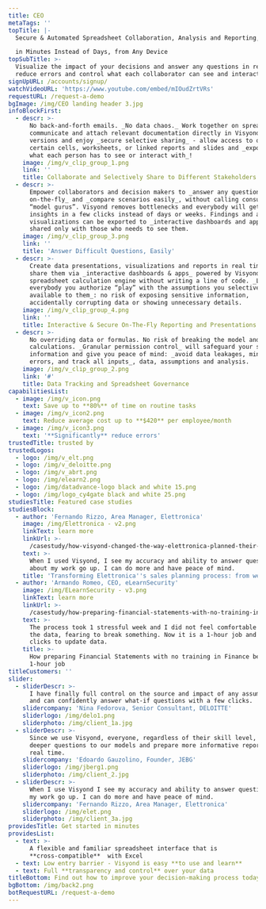```yaml
---
title: CEO
metaTags: ''
topTitle: |-
  Secure & Automated Spreadsheet Collaboration, Analysis and Reporting, 

  in Minutes Instead of Days, from Any Device
topSubTitle: >-
  Visualize the impact of your decisions and answer any questions in real time,
  reduce errors and control what each collaborator can see and interact with.
signUpURL: /accounts/signup/
watchVideoURL: 'https://www.youtube.com/embed/mIOudZrtVRs'
requestURL: /request-a-demo
bgImage: /img/CEO landing header 3.jpg
infoBlockFirst:
  - descr: >-
      No back-and-forth emails. _No data chaos._ Work together on spreadsheets,
      communicate and attach relevant documentation directly in Visyond, control
      versions and enjoy _secure selective sharing_ - allow access to only
      certain cells, worksheets, or linked reports and slides and _expose only
      what each person has to see or interact with_!
    image: /img/v_clip_group_1.png
    link: ''
    title: Collaborate and Selectively Share to Different Stakeholders
  - descr: >-
      Empower collaborators and decision makers to _answer any questions
      on-the-fly_ and _compare scenarios easily_, without calling consultants or
      “model gurus”. Visyond removes bottlenecks and everybody will get valuable
      insights in a few clicks instead of days or weeks. Findings and automatic
      visualizations can be exported to _interactive dashboards and apps_, and
      shared only with those who needs to see them.
    image: /img/v_clip_group_3.png
    link: ''
    title: 'Answer Difficult Questions, Easily'
  - descr: >-
      Create data presentations, visualizations and reports in real time, and
      share them via _interactive dashboards & apps_ powered by Visyond’s
      spreadsheet calculation engine without writing a line of code. _Let
      everybody you authorize “play” with the assumptions you selectively make
      available to them_: no risk of exposing sensitive information,
      accidentally corrupting data or showing unnecessary details.
    image: /img/v_clip_group_4.png
    link: ''
    title: Interactive & Secure On-The-Fly Reporting and Presentations
  - descr: >-
      No overriding data or formulas. No risk of breaking the model and
      calculations. _Granular permission control_ will safeguard your sensitive
      information and give you peace of mind: _avoid data leakages, minimize
      errors, and track all inputs_, data, assumptions and analysis.
    image: /img/v_clip_group_2.png
    link: '#'
    title: Data Tracking and Spreadsheet Governance
capabilitiesList:
  - image: /img/v_icon.png
    text: Save up to **80%** of time on routine tasks
  - image: /img/v_icon2.png
    text: Reduce average cost up to **$420** per employee/month
  - image: /img/v_icon3.png
    text: '**Significantly** reduce errors'
trustedTitle: trusted by
trustedLogos:
  - logo: /img/v_elt.png
  - logo: /img/v_deloitte.png
  - logo: /img/v_abrt.png
  - logo: /img/elearn2.png
  - logo: /img/datadvance-logo black and white 15.png
  - logo: /img/logo_cy4gate black and white 25.png
studiesTitle: Featured case studies
studiesBlock:
  - author: 'Fernando Rizzo, Area Manager, Elettronica'
    image: /img/Elettronica - v2.png
    linkText: learn more
    linkUrl: >-
      /casestudy/how-visyond-changed-the-way-elettronica-planned-their-sales-and-shortened-the-process-from-weeks-to-hours/
    text: >-
      When I used Visyond, I see my accuracy and ability to answer questions
      about my work go up. I can do more and have peace of mind.
    title: 'Transforming Elettronica''s sales planning process: from weeks to hours'
  - author: 'Armando Romeo, CEO, eLearnSecurity'
    image: /img/ELearnSecurity - v3.png
    linkText: learn more
    linkUrl: >-
      /casestudy/how-preparing-financial-statements-with-no-training-in-finance-became-a-1-hour-job/
    text: >-
      The process took 1 stressful week and I did not feel comfortable to update
      the data, fearing to break something. Now it is a 1-hour job and a few
      clicks to update data.
    title: >-
      How preparing Financial Statements with no training in Finance became a
      1-hour job
titleCustomers: ''
slider:
  - sliderDescr: >-
      I have finally full control on the source and impact of any assumptions,
      and can confidently answer what-if questions with a few clicks.
    slidercompany: 'Nina Fedorova, Senior Consultant, DELOITTE'
    sliderlogo: /img/delo1.png
    sliderphoto: /img/client_1a.jpg
  - sliderDescr: >-
      Since we use Visyond, everyone, regardless of their skill level, can ask
      deeper questions to our models and prepare more informative reports in
      real time.
    slidercompany: 'Edoardo Gauzolino, Founder, JEBG'
    sliderlogo: /img/jberg1.png
    sliderphoto: /img/client_2.jpg
  - sliderDescr: >-
      When I use Visyond I see my accuracy and ability to answer questions about
      my work go up. I can do more and have peace of mind.
    slidercompany: 'Fernando Rizzo, Area Manager, Elettronica'
    sliderlogo: /img/elet.png
    sliderphoto: /img/client_3a.jpg
providesTitle: Get started in minutes
providesList:
  - text: >-
      A flexible and familiar spreadsheet interface that is
      **cross-compatible**  with Excel
  - text: Low entry barrier - Visyond is easy **to use and learn**
  - text: Full **transparency and control** over your data
titleBottom: Find out how to improve your decision-making process today
bgBottom: /img/back2.png
botRequestURL: /request-a-demo
---
```


